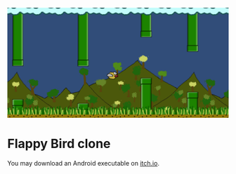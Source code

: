 ![](/Screenshots/banner.png?raw=true)

# Flappy Bird clone

You may download an Android executable on [itch.io](https://snma.itch.io/flappybird-clone).
